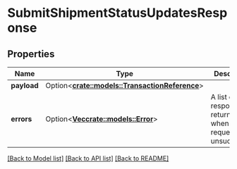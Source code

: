 # SubmitShipmentStatusUpdatesResponse

## Properties

Name | Type | Description | Notes
------------ | ------------- | ------------- | -------------
**payload** | Option<[**crate::models::TransactionReference**](TransactionReference.md)> |  | [optional]
**errors** | Option<[**Vec<crate::models::Error>**](Error.md)> | A list of error responses returned when a request is unsuccessful. | [optional]

[[Back to Model list]](../README.md#documentation-for-models) [[Back to API list]](../README.md#documentation-for-api-endpoints) [[Back to README]](../README.md)


